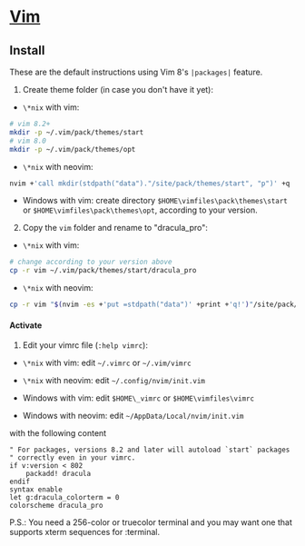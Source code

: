 # [Vim](http://www.vim.org/)

## Install

These are the default instructions using Vim 8's `|packages|` feature.

1. Create theme folder (in case you don't have it yet):

- `\*nix` with vim:

```bash
# vim 8.2+
mkdir -p ~/.vim/pack/themes/start
# vim 8.0
mkdir -p ~/.vim/pack/themes/opt
```

- `\*nix` with neovim:

```bash
nvim +'call mkdir(stdpath("data")."/site/pack/themes/start", "p")' +q
```

- Windows with vim: create directory `$HOME\vimfiles\pack\themes\start` or
  `$HOME\vimfiles\pack\themes\opt`, according to your version.

2. Copy the `vim` folder and rename to "dracula_pro":

- `\*nix` with vim:

```bash
# change according to your version above
cp -r vim ~/.vim/pack/themes/start/dracula_pro
```

- `\*nix` with neovim:

```bash
cp -r vim "$(nvim -es +'put =stdpath("data")' +print +'q!')"/site/pack/themes/start/dracula_pro
```

#### Activate

1. Edit your vimrc file (`:help vimrc`):

- `\*nix` with vim: edit `~/.vimrc` or `~/.vim/vimrc`
- `\*nix` with neovim: edit `~/.config/nvim/init.vim`

- Windows with vim: edit `$HOME\_vimrc` or `$HOME\vimfiles\vimrc`
- Windows with neovim: edit `~/AppData/Local/nvim/init.vim`

with the following content

```
" For packages, versions 8.2 and later will autoload `start` packages
" correctly even in your vimrc.
if v:version < 802
    packadd! dracula
endif
syntax enable
let g:dracula_colorterm = 0
colorscheme dracula_pro
```

P.S.: You need a 256-color or truecolor terminal and you may want one that
supports xterm sequences for :terminal.
